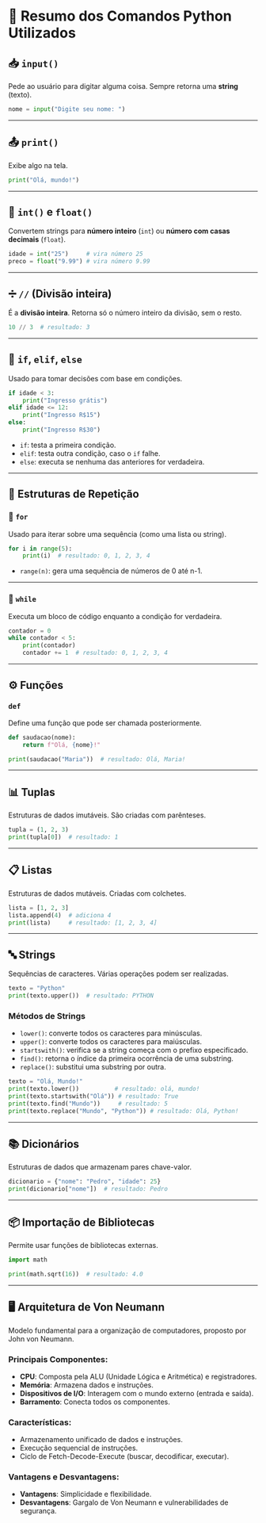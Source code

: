 # 📘 Resumo dos Comandos Python Utilizados

## 📥 `input()`
Pede ao usuário para digitar alguma coisa. Sempre retorna uma **string** (texto).

```python
nome = input("Digite seu nome: ")
```

---

## 📤 `print()`
Exibe algo na tela.

```python
print("Olá, mundo!")
```

---

## 🔢 `int()` e `float()`
Convertem strings para **número inteiro** (`int`) ou **número com casas decimais** (`float`).

```python
idade = int("25")     # vira número 25
preco = float("9.99") # vira número 9.99
```

---

## ➗ `//` (Divisão inteira)
É a **divisão inteira**. Retorna só o número inteiro da divisão, sem o resto.

```python
10 // 3  # resultado: 3
```

---

## 🧠 `if`, `elif`, `else`
Usado para tomar decisões com base em condições.

```python
if idade < 3:
    print("Ingresso grátis")
elif idade <= 12:
    print("Ingresso R$15")
else:
    print("Ingresso R$30")
```

- `if`: testa a primeira condição.
- `elif`: testa outra condição, caso o `if` falhe.
- `else`: executa se nenhuma das anteriores for verdadeira.

---

## 🔁 Estruturas de Repetição

### 📏 `for`
Usado para iterar sobre uma sequência (como uma lista ou string).

```python
for i in range(5):
    print(i)  # resultado: 0, 1, 2, 3, 4
```

- `range(n)`: gera uma sequência de números de 0 até n-1.

---

### 🔄 `while`
Executa um bloco de código enquanto a condição for verdadeira.

```python
contador = 0
while contador < 5:
    print(contador)
    contador += 1  # resultado: 0, 1, 2, 3, 4
```

---

## ⚙️ Funções

### `def`
Define uma função que pode ser chamada posteriormente.

```python
def saudacao(nome):
    return f"Olá, {nome}!"

print(saudacao("Maria"))  # resultado: Olá, Maria!
```

---

## 📊 Tuplas
Estruturas de dados imutáveis. São criadas com parênteses.

```python
tupla = (1, 2, 3)
print(tupla[0])  # resultado: 1
```

---

## 📋 Listas
Estruturas de dados mutáveis. Criadas com colchetes.

```python
lista = [1, 2, 3]
lista.append(4)  # adiciona 4
print(lista)     # resultado: [1, 2, 3, 4]
```

---

## 🔤 Strings
Sequências de caracteres. Várias operações podem ser realizadas.

```python
texto = "Python"
print(texto.upper())  # resultado: PYTHON
```

### Métodos de Strings
- `lower()`: converte todos os caracteres para minúsculas.
- `upper()`: converte todos os caracteres para maiúsculas.
- `startswith()`: verifica se a string começa com o prefixo especificado.
- `find()`: retorna o índice da primeira ocorrência de uma substring.
- `replace()`: substitui uma substring por outra.

```python
texto = "Olá, Mundo!"
print(texto.lower())          # resultado: olá, mundo!
print(texto.startswith("Olá")) # resultado: True
print(texto.find("Mundo"))     # resultado: 5
print(texto.replace("Mundo", "Python")) # resultado: Olá, Python!
```

---

## 📚 Dicionários
Estruturas de dados que armazenam pares chave-valor.

```python
dicionario = {"nome": "Pedro", "idade": 25}
print(dicionario["nome"])  # resultado: Pedro
```

---

## 📦 Importação de Bibliotecas
Permite usar funções de bibliotecas externas.

```python
import math

print(math.sqrt(16))  # resultado: 4.0
```

---

## 🖥️ Arquitetura de Von Neumann
Modelo fundamental para a organização de computadores, proposto por John von Neumann. 

### Principais Componentes:
- **CPU**: Composta pela ALU (Unidade Lógica e Aritmética) e registradores.
- **Memória**: Armazena dados e instruções.
- **Dispositivos de I/O**: Interagem com o mundo externo (entrada e saída).
- **Barramento**: Conecta todos os componentes.

### Características:
- Armazenamento unificado de dados e instruções.
- Execução sequencial de instruções.
- Ciclo de Fetch-Decode-Execute (buscar, decodificar, executar).

### Vantagens e Desvantagens:
- **Vantagens**: Simplicidade e flexibilidade.
- **Desvantagens**: Gargalo de Von Neumann e vulnerabilidades de segurança.